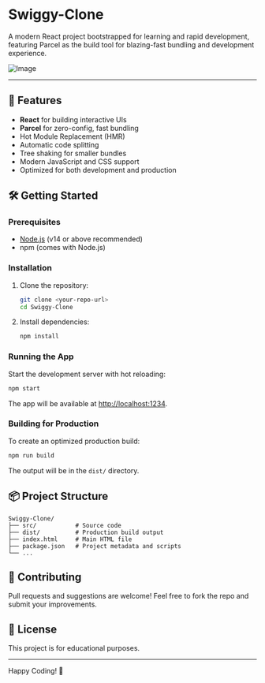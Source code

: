 # Swiggy-Clone

A modern React project bootstrapped for learning and rapid development, featuring Parcel as the build tool for blazing-fast bundling and development experience.

![Image](https://github.com/user-attachments/assets/3a46e534-957a-45cb-a7ba-1980b7b2f65e)

---
## 🚀 Features
- **React** for building interactive UIs
- **Parcel** for zero-config, fast bundling
- Hot Module Replacement (HMR)
- Automatic code splitting
- Tree shaking for smaller bundles
- Modern JavaScript and CSS support
- Optimized for both development and production

## 🛠️ Getting Started

### Prerequisites
- [Node.js](https://nodejs.org/) (v14 or above recommended)
- npm (comes with Node.js)

### Installation
1. Clone the repository:
   ```bash
   git clone <your-repo-url>
   cd Swiggy-Clone
   ```
2. Install dependencies:
   ```bash
   npm install
   ```

### Running the App
Start the development server with hot reloading:
```bash
npm start
```
The app will be available at [http://localhost:1234](http://localhost:1234).

### Building for Production
To create an optimized production build:
```bash
npm run build
```
The output will be in the `dist/` directory.

## 📦 Project Structure
```
Swiggy-Clone/
├── src/           # Source code
├── dist/          # Production build output
├── index.html     # Main HTML file
├── package.json   # Project metadata and scripts
└── ...
```

## 🤝 Contributing
Pull requests and suggestions are welcome! Feel free to fork the repo and submit your improvements.

## 📄 License
This project is for educational purposes.

---
Happy Coding! 🎉 
